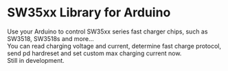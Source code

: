 # SW35xx Library for Arduino

Use your Arduino to control SW35xx series fast charger chips, such as SW3518, SW3518s and more...  
You can read charging voltage and current, determine fast charge protocol, send pd hardreset and set custom max charging current now.  
Still in development.  
<!-- CarCharge V1.0c : wiring: 0,1,2,3->vcc(vin),gnd,SCL,SDA-->
